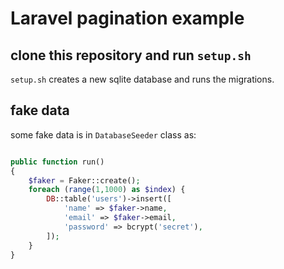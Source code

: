 # Laravel pagination example

## clone this repository and run `setup.sh`
`setup.sh` creates a new sqlite database and runs the migrations.

## fake data
some fake data is in `DatabaseSeeder` class as:
```php

public function run()
{
    $faker = Faker::create();
    foreach (range(1,1000) as $index) {
        DB::table('users')->insert([
            'name' => $faker->name,
            'email' => $faker->email,
            'password' => bcrypt('secret'),
        ]);
    }
}
```
